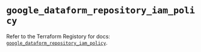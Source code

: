 # `google_dataform_repository_iam_policy`

Refer to the Terraform Registory for docs: [`google_dataform_repository_iam_policy`](https://registry.terraform.io/providers/hashicorp/google-beta/5.10.0/docs/resources/google_dataform_repository_iam_policy).
